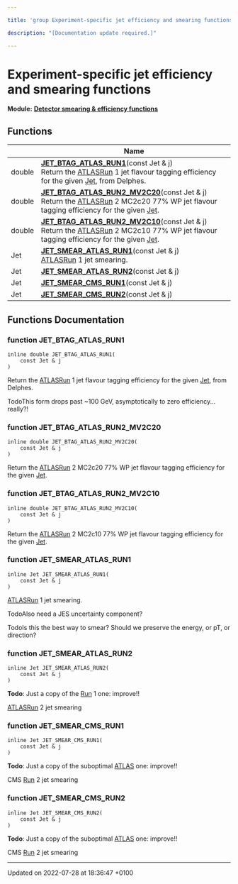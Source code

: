 ```yaml
---

title: 'group Experiment-specific jet efficiency and smearing functions'

description: "[Documentation update required.]"

---
```


# Experiment-specific jet efficiency and smearing functions

**Module:** **[Detector smearing & efficiency functions](/documentation/code/modules/group__smearing/)**



## Functions

|                | Name           |
| -------------- | -------------- |
| double | **[JET_BTAG_ATLAS_RUN1](/documentation/code/modules/group__smearing__jet/#function-jet-btag-atlas-run1)**(const Jet & j)<br>Return the <a href="/documentation/code/namespaces/namespacerivet_1_1atlas/">ATLAS</a><a href="/documentation/code/classes/classrivet_1_1run/">Run</a> 1 jet flavour tagging efficiency for the given <a href="/documentation/code/classes/classrivet_1_1jet/">Jet</a>, from Delphes.  |
| double | **[JET_BTAG_ATLAS_RUN2_MV2C20](/documentation/code/modules/group__smearing__jet/#function-jet-btag-atlas-run2-mv2c20)**(const Jet & j)<br>Return the <a href="/documentation/code/namespaces/namespacerivet_1_1atlas/">ATLAS</a><a href="/documentation/code/classes/classrivet_1_1run/">Run</a> 2 MC2c20 77% WP jet flavour tagging efficiency for the given <a href="/documentation/code/classes/classrivet_1_1jet/">Jet</a>.  |
| double | **[JET_BTAG_ATLAS_RUN2_MV2C10](/documentation/code/modules/group__smearing__jet/#function-jet-btag-atlas-run2-mv2c10)**(const Jet & j)<br>Return the <a href="/documentation/code/namespaces/namespacerivet_1_1atlas/">ATLAS</a><a href="/documentation/code/classes/classrivet_1_1run/">Run</a> 2 MC2c10 77% WP jet flavour tagging efficiency for the given <a href="/documentation/code/classes/classrivet_1_1jet/">Jet</a>.  |
| Jet | **[JET_SMEAR_ATLAS_RUN1](/documentation/code/modules/group__smearing__jet/#function-jet-smear-atlas-run1)**(const Jet & j)<br><a href="/documentation/code/namespaces/namespacerivet_1_1atlas/">ATLAS</a><a href="/documentation/code/classes/classrivet_1_1run/">Run</a> 1 jet smearing.  |
| Jet | **[JET_SMEAR_ATLAS_RUN2](/documentation/code/modules/group__smearing__jet/#function-jet-smear-atlas-run2)**(const Jet & j) |
| Jet | **[JET_SMEAR_CMS_RUN1](/documentation/code/modules/group__smearing__jet/#function-jet-smear-cms-run1)**(const Jet & j) |
| Jet | **[JET_SMEAR_CMS_RUN2](/documentation/code/modules/group__smearing__jet/#function-jet-smear-cms-run2)**(const Jet & j) |


## Functions Documentation

### function JET_BTAG_ATLAS_RUN1

```
inline double JET_BTAG_ATLAS_RUN1(
    const Jet & j
)
```

Return the <a href="/documentation/code/namespaces/namespacerivet_1_1atlas/">ATLAS</a><a href="/documentation/code/classes/classrivet_1_1run/">Run</a> 1 jet flavour tagging efficiency for the given <a href="/documentation/code/classes/classrivet_1_1jet/">Jet</a>, from Delphes. 

TodoThis form drops past ~100 GeV, asymptotically to zero efficiency... really?! 


### function JET_BTAG_ATLAS_RUN2_MV2C20

```
inline double JET_BTAG_ATLAS_RUN2_MV2C20(
    const Jet & j
)
```

Return the <a href="/documentation/code/namespaces/namespacerivet_1_1atlas/">ATLAS</a><a href="/documentation/code/classes/classrivet_1_1run/">Run</a> 2 MC2c20 77% WP jet flavour tagging efficiency for the given <a href="/documentation/code/classes/classrivet_1_1jet/">Jet</a>. 

### function JET_BTAG_ATLAS_RUN2_MV2C10

```
inline double JET_BTAG_ATLAS_RUN2_MV2C10(
    const Jet & j
)
```

Return the <a href="/documentation/code/namespaces/namespacerivet_1_1atlas/">ATLAS</a><a href="/documentation/code/classes/classrivet_1_1run/">Run</a> 2 MC2c10 77% WP jet flavour tagging efficiency for the given <a href="/documentation/code/classes/classrivet_1_1jet/">Jet</a>. 

### function JET_SMEAR_ATLAS_RUN1

```
inline Jet JET_SMEAR_ATLAS_RUN1(
    const Jet & j
)
```

<a href="/documentation/code/namespaces/namespacerivet_1_1atlas/">ATLAS</a><a href="/documentation/code/classes/classrivet_1_1run/">Run</a> 1 jet smearing. 

TodoAlso need a JES uncertainty component? 

TodoIs this the best way to smear? Should we preserve the energy, or pT, or direction? 


### function JET_SMEAR_ATLAS_RUN2

```
inline Jet JET_SMEAR_ATLAS_RUN2(
    const Jet & j
)
```


**Todo**: Just a copy of the <a href="/documentation/code/classes/classrivet_1_1run/">Run</a> 1 one: improve!! 

<a href="/documentation/code/namespaces/namespacerivet_1_1atlas/">ATLAS</a><a href="/documentation/code/classes/classrivet_1_1run/">Run</a> 2 jet smearing 


### function JET_SMEAR_CMS_RUN1

```
inline Jet JET_SMEAR_CMS_RUN1(
    const Jet & j
)
```


**Todo**: Just a copy of the suboptimal <a href="/documentation/code/namespaces/namespacerivet_1_1atlas/">ATLAS</a> one: improve!! 

CMS <a href="/documentation/code/classes/classrivet_1_1run/">Run</a> 2 jet smearing 


### function JET_SMEAR_CMS_RUN2

```
inline Jet JET_SMEAR_CMS_RUN2(
    const Jet & j
)
```


**Todo**: Just a copy of the suboptimal <a href="/documentation/code/namespaces/namespacerivet_1_1atlas/">ATLAS</a> one: improve!! 

CMS <a href="/documentation/code/classes/classrivet_1_1run/">Run</a> 2 jet smearing 






-------------------------------

Updated on 2022-07-28 at 18:36:47 +0100
